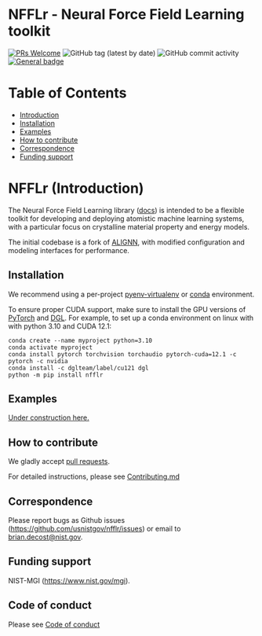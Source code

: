 # NFFLr - Neural Force Field Learning toolkit
[![PRs Welcome](https://img.shields.io/badge/PRs-welcome-brightgreen.svg?style=flat-square)](https://makeapullrequest.com)
![GitHub tag (latest by date)](https://img.shields.io/github/v/tag/usnistgov/nfflr)
![GitHub commit activity](https://img.shields.io/github/commit-activity/y/usnistgov/nfflr)
[![General badge](https://img.shields.io/badge/docs-main-blue.svg)](https://pages.nist.gov/nfflr)


# Table of Contents
* [Introduction](#intro)
* [Installation](#install)
* [Examples](#example)
* [How to contribute](#contrib)
* [Correspondence](#corres)
* [Funding support](#fund)

<a name="intro"></a>
# NFFLr (Introduction)
The Neural Force Field Learning library ([docs](https://pages.nist.gov/nfflr)) is intended to be a flexible toolkit for developing and deploying atomistic machine learning systems, with a particular focus on crystalline material property and energy models.

The initial codebase is a fork of [ALIGNN](https://github.com/usnistgov/alignn), with modified configuration and modeling interfaces for performance.

<a name="install"></a>
Installation
------------

We recommend using a per-project [pyenv-virtualenv](https://github.com/pyenv/pyenv-virtualenv) or [conda](https://docs.conda.io/projects/conda/en/latest/user-guide/concepts/environments.html) environment.

To ensure proper CUDA support, make sure to install the GPU versions of [PyTorch](https://pytorch.org/get-started/locally/) and [DGL](https://www.dgl.ai/pages/start.html). For example, to set up a conda environment on linux with with python 3.10 and CUDA 12.1:

```
conda create --name myproject python=3.10
conda activate myproject
conda install pytorch torchvision torchaudio pytorch-cuda=12.1 -c pytorch -c nvidia
conda install -c dglteam/label/cu121 dgl
python -m pip install nfflr
```

<a name="example"></a>
Examples
--------
[Under construction here.](https://pages.nist.gov/nfflr/tutorials)


<a name="contrib"></a>
How to contribute
-----------------

We gladly accept [pull requests](https://makeapullrequest.com).

For detailed instructions, please see [Contributing.md](Contributing.md)

<a name="corres"></a>
Correspondence
--------------------

Please report bugs as Github issues (https://github.com/usnistgov/nfflr/issues) or email to brian.decost@nist.gov.

<a name="fund"></a>
Funding support
--------------------

NIST-MGI (https://www.nist.gov/mgi).

Code of conduct
--------------------

Please see [Code of conduct](https://github.com/usnistgov/jarvis/blob/master/CODE_OF_CONDUCT.md)
